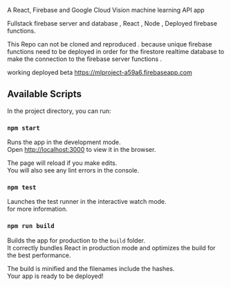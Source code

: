 
A React, Firebase and Google Cloud Vision machine learning API app

Fullstack firebase server and database , React , Node , Deployed firebase functions. 

This Repo can not be cloned and reproduced . 
because unique firebase functions need to be deployed in order for the firestore realtime database to make the connection to the firebase server functions .

working deployed beta https://mlproject-a59a6.firebaseapp.com


## Available Scripts

In the project directory, you can run:

### `npm start`

Runs the app in the development mode.<br>
Open [http://localhost:3000](http://localhost:3000) to view it in the browser.

The page will reload if you make edits.<br>
You will also see any lint errors in the console.

### `npm test`

Launches the test runner in the interactive watch mode.<br>
 for more information.

### `npm run build`

Builds the app for production to the `build` folder.<br>
It correctly bundles React in production mode and optimizes the build for the best performance.

The build is minified and the filenames include the hashes.<br>
Your app is ready to be deployed!




